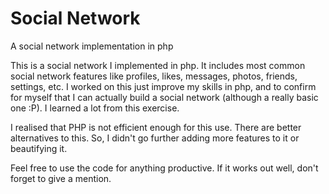 # Social Network

A social network implementation in php

This is a social network I implemented in php. It includes most common social network features like profiles, likes, messages, photos, friends, settings, etc. I worked on this just improve my skills in php, and to confirm for myself that I can actually build a social network (although a really basic one :P). I learned a lot from this exercise.

I realised that PHP is not efficient enough for this use. There are better alternatives to this. So, I didn't go further adding more features to it or beautifying it.

Feel free to use the code for anything productive. If it works out well, don't forget to give a mention.
